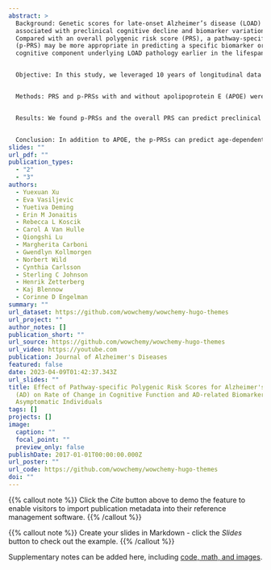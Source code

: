 ```yaml
---
abstract: >
  Background: Genetic scores for late-onset Alzheimer’s disease (LOAD) have been
  associated with preclinical cognitive decline and biomarker variations.
  Compared with an overall polygenic risk score (PRS), a pathway-specific PRS
  (p-PRS) may be more appropriate in predicting a specific biomarker or
  cognitive component underlying LOAD pathology earlier in the lifespan. 


  Objective: In this study, we leveraged 10 years of longitudinal data from initially cognitively unimpaired individuals in the Wisconsin Registry for Alzheimer’s Prevention and explored changing patterns in cognition and biomarkers at various age points along six biological pathways. 


  Methods: PRS and p-PRSs with and without apolipoprotein E (APOE) were constructed separately based on the significant SNPs associated with LOAD in a recent genome-wide association study meta-analysis and compared to APOE alone. We used a linear mixed-effects model to assess the association between PRS/p-PRSs and global/domain-specific cognitive trajectories among 1,175 individuals. We also applied the model to the outcomes of cerebrospinal fluid biomarkers for beta-amyloid 42 (Aβ42), Aβ42/40 ratio, total tau, and phosphorylated tau in a subset. Replication analyses were performed in an independent sample. 


  Results: We found p-PRSs and the overall PRS can predict preclinical changes in cognition and biomarkers. The effects of p-PRSs/PRS on rate of change in cognition, beta-amyloid, and tau outcomes are dependent on age and appear earlier in the lifespan when APOE is included in these risk scores compared to when APOE is excluded. 


  Conclusion: In addition to APOE, the p-PRSs can predict age-dependent changes in beta-amyloid, tau, and cognition. Once validated, they could be used to identify individuals with an elevated genetic risk of accumulating beta-amyloid and tau, long before the onset of clinical symptoms. 
slides: ""
url_pdf: ""
publication_types:
  - "2"
  - "3"
authors:
  - Yuexuan Xu
  - Eva Vasiljevic
  - Yuetiva Deming
  - Erin M Jonaitis
  - Rebecca L Koscik
  - Carol A Van Hulle
  - Qiongshi Lu
  - Margherita Carboni
  - Gwendlyn Kollmorgen
  - Norbert Wild
  - Cynthia Carlsson
  - Sterling C Johnson
  - Henrik Zetterberg
  - Kaj Blennow
  - Corinne D Engelman
summary: ""
url_dataset: https://github.com/wowchemy/wowchemy-hugo-themes
url_project: ""
author_notes: []
publication_short: ""
url_source: https://github.com/wowchemy/wowchemy-hugo-themes
url_video: https://youtube.com
publication: Journal of Alzheimer's Diseases
featured: false
date: 2023-04-09T01:42:37.343Z
url_slides: ""
title: Effect of Pathway-specific Polygenic Risk Scores for Alzheimer's Disease
  (AD) on Rate of Change in Cognitive Function and AD-related Biomarkers among
  Asymptomatic Individuals
tags: []
projects: []
image:
  caption: ""
  focal_point: ""
  preview_only: false
publishDate: 2017-01-01T00:00:00.000Z
url_poster: ""
url_code: https://github.com/wowchemy/wowchemy-hugo-themes
doi: ""
---
```


{{% callout note %}}
Click the _Cite_ button above to demo the feature to enable visitors to import publication metadata into their reference management software.
{{% /callout %}}

{{% callout note %}}
Create your slides in Markdown - click the _Slides_ button to check out the example.
{{% /callout %}}

Supplementary notes can be added here, including [code, math, and images](https://wowchemy.com/docs/writing-markdown-latex/).
